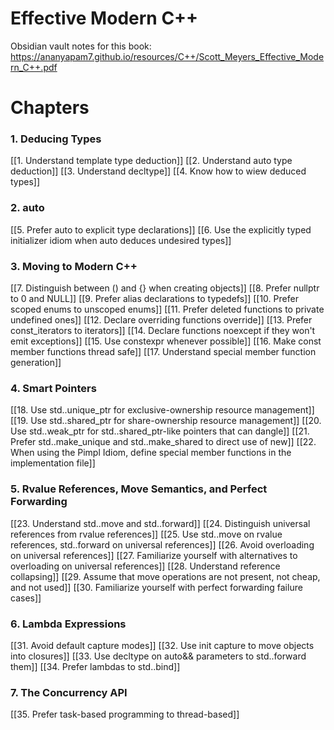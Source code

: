 # Effective Modern C++


Obsidian vault notes for this book:
https://ananyapam7.github.io/resources/C++/Scott_Meyers_Effective_Modern_C++.pdf

# Chapters 
### 1. Deducing Types 
[[1. Understand template type deduction]]
[[2. Understand auto type deduction]]
[[3. Understand decltype]]
[[4. Know how to wiew deduced types]]

### 2. auto
[[5. Prefer auto to explicit type declarations]]
[[6. Use the explicitly typed initializer idiom when auto deduces undesired types]]

### 3. Moving to Modern C++
[[7. Distinguish between ()  and {} when creating objects]]
[[8. Prefer nullptr to 0 and NULL]]
[[9. Prefer alias declarations to typedefs]]
[[10. Prefer scoped enums to unscoped enums]]
[[11. Prefer deleted functions to private undefined ones]]
[[12. Declare overriding functions override]]
[[13. Prefer const_iterators to iterators]]
[[14. Declare functions noexcept if they won't emit exceptions]]
[[15. Use constexpr whenever possible]]
[[16. Make const member functions thread safe]]
[[17. Understand special member function generation]]

### 4. Smart Pointers
[[18. Use std..unique_ptr for exclusive-ownership resource management]]
[[19. Use std..shared_ptr for share-ownership resource management]]
[[20. Use std..weak_ptr for std..shared_ptr-like pointers that can dangle]]
[[21. Prefer std..make_unique and std..make_shared to direct use of new]]
[[22. When using the Pimpl Idiom, define special member functions in the implementation file]]

### 5. Rvalue References, Move Semantics, and Perfect Forwarding 
[[23. Understand std..move and std..forward]]
[[24. Distinguish universal references from rvalue references]]
[[25. Use std..move on rvalue references, std..forward on universal references]]
[[26. Avoid overloading on universal references]]
[[27. Familiarize yourself with alternatives to overloading on universal references]]
[[28. Understand reference collapsing]]
[[29. Assume that move operations are not present, not cheap, and not used]]
[[30. Familiarize yourself with perfect forwarding failure cases]]

### 6. Lambda Expressions
[[31. Avoid default capture modes]]
[[32. Use init capture to move objects into closures]]
[[33. Use decltype on auto&& parameters to std..forward them]]
[[34. Prefer lambdas to std..bind]]

### 7. The Concurrency API
[[35. Prefer task-based programming to thread-based]]
